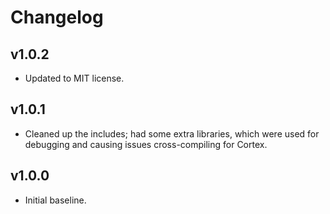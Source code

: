 # Changelog

## v1.0.2
- Updated to MIT license.

## v1.0.1
- Cleaned up the includes; had some extra libraries, which were used for debugging and causing issues cross-compiling for Cortex.

## v1.0.0
- Initial baseline.
